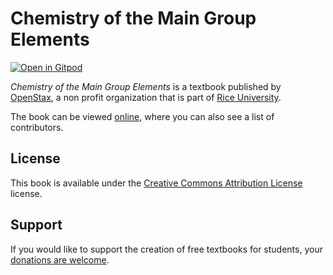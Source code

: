 # Chemistry of the Main Group Elements

[![Open in Gitpod](https://gitpod.io/button/open-in-gitpod.svg)](https://gitpod.io/from-referrer/)

_Chemistry of the Main Group Elements_ is a textbook published by [OpenStax](https://openstax.org/), a non profit organization that is part of [Rice University](https://www.rice.edu/).

The book can be viewed [online](https://github.com/cnx-user-books/cnxbook-chemistry-of-the-main-group-elements/releases/latest), where you can also see a list of contributors.

## License
This book is available under the [Creative Commons Attribution License](./LICENSE) license.

## Support
If you would like to support the creation of free textbooks for students, your [donations are welcome](https://riceconnect.rice.edu/donation/support-openstax-banner).

